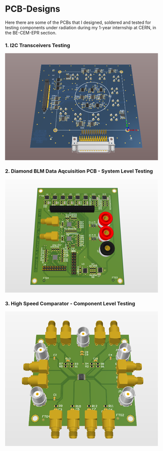 # PCB-Designs

Here there are some of the PCBs that I designed, soldered and tested for testing components under radiation during my 1-year internship at CERN, in the BE-CEM-EPR section.

### 1. I2C Transceivers Testing 

![photo](Screenshot_1.png)


### 2. Diamond BLM Data Aqcuisition PCB - System Level Testing 

![photo](Screenshot_2.png)


### 3. High Speed Comparator - Component Level Testing 

![photo](Screenshot_3.png)
